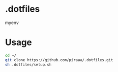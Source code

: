 # .dotfiles
myenv

# Usage

 ```zsh
cd ~/
git clone https://github.com/piraaa/.dotfiles.git
sh .dotfiles/setup.sh
```
